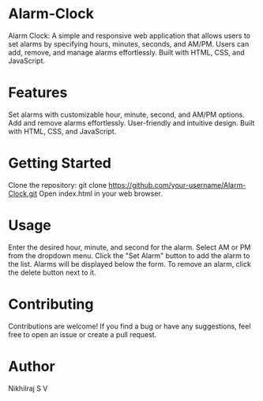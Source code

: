 # Alarm-Clock
Alarm Clock: A simple and responsive web application that allows users to set alarms by specifying hours, minutes, seconds, and AM/PM. Users can add, remove, and manage alarms effortlessly. Built with HTML, CSS, and JavaScript.

# Features
Set alarms with customizable hour, minute, second, and AM/PM options.
Add and remove alarms effortlessly.
User-friendly and intuitive design.
Built with HTML, CSS, and JavaScript.

# Getting Started
Clone the repository: git clone https://github.com/your-username/Alarm-Clock.git
Open index.html in your web browser.

# Usage
Enter the desired hour, minute, and second for the alarm.
Select AM or PM from the dropdown menu.
Click the "Set Alarm" button to add the alarm to the list.
Alarms will be displayed below the form.
To remove an alarm, click the delete button next to it.

# Contributing
Contributions are welcome! If you find a bug or have any suggestions, feel free to open an issue or create a pull request.

# Author
Nikhilraj S V

